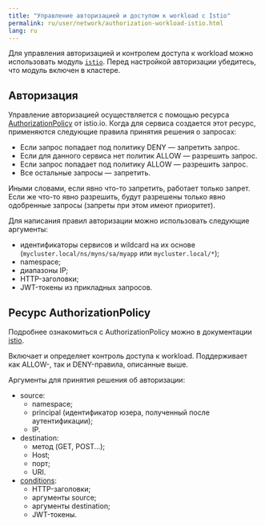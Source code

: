 ```yaml
---
title: "Управление авторизацией и доступом к workload c Istio"
permalink: ru/user/network/authorization-workload-istio.html
lang: ru
---
```


Для управления авторизацией и контролем доступа к workload можно использовать модуль [`istio`](../../modules/istio/).
Перед настройкой авторизации убедитесь, что модуль включен в кластере.

<!-- перенесено из https://deckhouse.ru/products/kubernetes-platform/documentation/latest/modules/istio/#%D0%B0%D0%B2%D1%82%D0%BE%D1%80%D0%B8%D0%B7%D0%B0%D1%86%D0%B8%D1%8F -->

## Авторизация

Управление авторизацией осуществляется с помощью ресурса [AuthorizationPolicy](#ресурс-authorizationpolicy) от istio.io. Когда для сервиса создается этот ресурс, применяются следующие правила принятия решения о запросах:

* Если запрос попадает под политику DENY — запретить запрос.
* Если для данного сервиса нет политик ALLOW — разрешить запрос.
* Если запрос попадает под политику ALLOW — разрешить запрос.
* Все остальные запросы — запретить.

Иными словами, если явно что-то запретить, работает только запрет. Если же что-то явно разрешить, будут разрешены только явно одобренные запросы (запреты при этом имеют приоритет).

Для написания правил авторизации можно использовать следующие аргументы:

* идентификаторы сервисов и wildcard на их основе (`mycluster.local/ns/myns/sa/myapp` или `mycluster.local/*`);
* namespace;
* диапазоны IP;
* HTTP-заголовки;
* JWT-токены из прикладных запросов.

## Ресурс AuthorizationPolicy

<!-- перенесено из https://deckhouse.ru/products/kubernetes-platform/documentation/latest/modules/istio/istio-cr.html#authorizationpolicy -->

Подробнее ознакомиться с AuthorizationPolicy можно в документации [istio](https://istio.io/v1.19/docs/reference/config/security/authorization-policy/).

Включает и определяет контроль доступа к workload. Поддерживает как ALLOW-, так и DENY-правила, описанные выше.

Аргументы для принятия решения об авторизации:
* source:
  * namespace;
  * principal (идентификатор юзера, полученный после аутентификации);
  * IP.
* destination:
  * метод (GET, POST...);
  * Host;
  * порт;
  * URI.
* [conditions](https://istio.io/v1.19/docs/reference/config/security/conditions/#supported-conditions):
  * HTTP-заголовки;
  * аргументы source;
  * аргументы destination;
  * JWT-токены.
